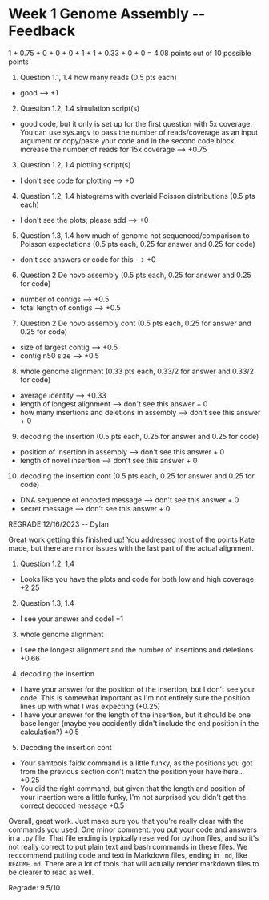 # Week 1 Genome Assembly -- Feedback

1 + 0.75 + 0 + 0 + 0 + 1 + 1 + 0.33 + 0 + 0 = 4.08 points out of 10 possible points

1. Question 1.1, 1.4 how many reads (0.5 pts each)

  * good --> +1

2. Question 1.2, 1.4 simulation script(s)

  * good code, but it only is set up for the first question with 5x coverage. You can use sys.argv to pass the number of reads/coverage as an input argument or copy/paste your code and in the second code block increase the number of reads for 15x coverage --> +0.75

3. Question 1.2, 1.4 plotting script(s)

  * I don't see code for plotting --> +0

4. Question 1.2, 1.4 histograms with overlaid Poisson distributions (0.5 pts each)

  * I don't see the plots; please add --> +0

5. Question 1.3, 1.4 how much of genome not sequenced/comparison to Poisson expectations (0.5 pts each, 0.25 for answer and 0.25 for code)

  * don't see answers or code for this --> +0

6. Question 2 De novo assembly (0.5 pts each, 0.25 for answer and 0.25 for code)

  * number of contigs --> +0.5
  * total length of contigs --> +0.5

7. Question 2 De novo assembly cont (0.5 pts each, 0.25 for answer and 0.25 for code)

  * size of largest contig --> +0.5
  * contig n50 size --> +0.5

8. whole genome alignment (0.33 pts each, 0.33/2 for answer and 0.33/2 for code)

  * average identity --> +0.33
  * length of longest alignment --> don't see this answer + 0
  * how many insertions and deletions in assembly --> don't see this answer + 0

9. decoding the insertion (0.5 pts each, 0.25 for answer and 0.25 for code)

  * position of insertion in assembly --> don't see this answer + 0
  * length of novel insertion --> don't see this answer + 0

10. decoding the insertion cont (0.5 pts each, 0.25 for answer and 0.25 for code)

  * DNA sequence of encoded message --> don't see this answer + 0
  * secret message --> don't see this answer + 0


REGRADE 12/16/2023 -- Dylan

Great work getting this finished up! You addressed most of the points Kate made, but there are minor issues with the last part of the actual alignment.

1. Question 1.2, 1,4
 * Looks like you have the plots and code for both low and high coverage +2.25
2. Question 1.3, 1.4
 * I see your answer and code! +1
3. whole genome alignment
 * I see the longest alignment and the number of insertions and deletions +0.66
4. decoding the insertion
 * I have your answer for the position of the insertion, but I don't see your code. This is somewhat important as I'm not entirely sure the position lines up with what I was expecting (+0.25)
 * I have your answer for the length of the insertion, but it should be one base longer (maybe you accidently didn't include the end position in the calculation?) +0.5
5. Decoding the insertion cont
 * Your samtools faidx command is a little funky, as the positions you got from the previous section don't match the position your have here... +0.25
 * You did the right command, but given that the length and position of your insertion were a little funky, I'm not surprised you didn't get the correct decoded message +0.5

Overall, great work. Just make sure you that you're really clear with the commands you used. One minor comment: you put your code and answers in a `.py` file. That file ending is typically reserved for python files, and so it's not really correct to put plain text and bash commands in these files. We reccommend putting code and text in Markdown files, ending in `.md`, like `README.md`. There are a lot of tools that will actually render markdown files to be clearer to read as well.

Regrade: 9.5/10
